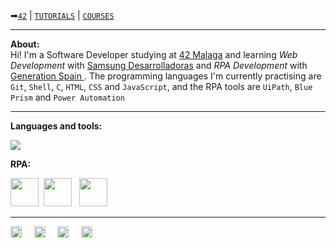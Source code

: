 ➡<a href="https://github.com/RossattiSM/42.Projects"><code>42</code></a> |
<a href="https://github.com/stars/RossattiSM/lists/tutorials"> <code>TUTORIALS</code></a> |
<a href="https://github.com/stars/RossattiSM/lists/courses"> <code>COURSES</code></a> 

<hr>
<b>About: </b><br />
Hi! I'm a Software Developer studying at <a href="https://www.42malaga.com/"> 42 Malaga</a> and learning <i> Web Development </i> with <a href="https://www.samsung.com/es/tecnologiaconproposito/samsung-desarrolladoras/"> Samsung Desarrolladoras</a> and <i> RPA Development </i> with <a href="https://spain.generation.org/"> Generation Spain </a>. The programming languages I'm currently practising are <code>Git</code>, <code>Shell</code>, <code>C</code>, <code>HTML</code>, <code>CSS</code> and <code>JavaScript</code>, and the RPA tools are <code>UiPath</code>, <code>Blue Prism</code> and <code>Power Automation</code>

<hr>
<p><b> Languages and tools: </b></p>

<img src="https://skillicons.dev/icons?i=c,vim,html,css,js,git,github,vim,ps,ai,md,dotnet" />

<p><b> RPA: </b></p>

<img src="https://user-images.githubusercontent.com/27078533/79024258-b1f7e680-7b82-11ea-8775-11eb1ee0871c.png" width="45px" height="45px" />&nbsp;&nbsp;<img src="https://seeklogo.com/images/U/uipath-logo-E168798B64-seeklogo.com.png" width="45px" height="45px" />&nbsp; &nbsp;<img src="https://static.wixstatic.com/media/9d1732_846004f677e142369287e7a813cd1a18~mv2.png/v1/fill/w_248,h_240,al_c,q_85,usm_0.66_1.00_0.01,enc_auto/logo%20power%20automate.png" width="45px" height="45px" />

<hr>
<a href="https://www.linkedin.com/in/rossattism/"><img src="https://github.com/gauravghongde/social-icons/blob/master/PNG/Black/LinkedIN_black.png?raw=true" alt="Linkedin Logo" style="width: 18px; height: 18px" /></a> &nbsp; &nbsp; 
<a href="https://github.com/RossattiSM"><img src="https://github.com/gauravghongde/social-icons/blob/master/PNG/Black/Github_black.png?raw=true" alt="GitHub logo" style="width: 18px; height: 18px" /></a> &nbsp; &nbsp; 
<a href="https://open.spotify.com/user/21bih47uzlxunyyi4gbbvyvty"><img src="https://github.com/gauravghongde/social-icons/blob/master/PNG/Black/Spotify_black.png?raw=true" alt="Spotify logo" style="width: 18px; height: 18px" /></a> &nbsp; &nbsp; 
<a href="mailto:smrossatti@gmail.com"><img src="https://github.com/gauravghongde/social-icons/blob/master/PNG/Black/Gmail_black.png?raw=true" alt="GMAIL logo" style="width: 18px; height: 18px" /></a> &nbsp; &nbsp; 


